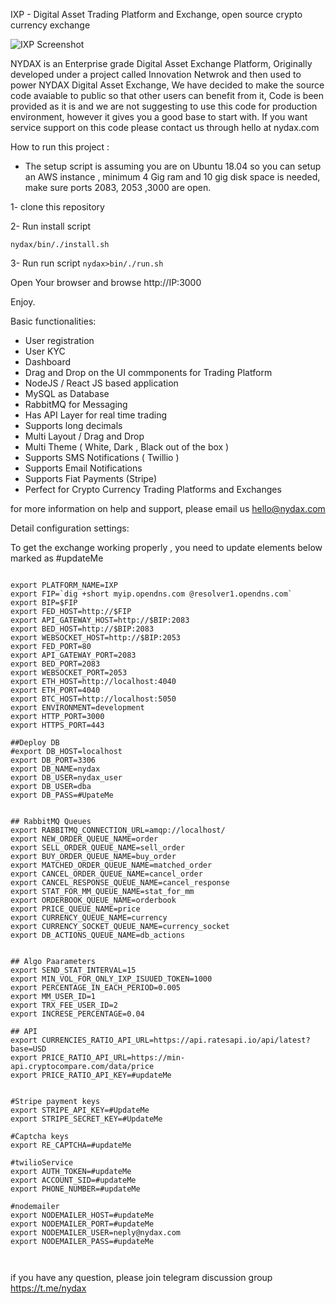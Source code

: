 
IXP  - Digital Asset Trading Platform and Exchange, open source crypto currency exchange


![IXP Screenshot](/images/IXPScreenshot.png)

NYDAX is an Enterprise grade Digital Asset Exchange Platform, Originally developed under a project called Innovation Netwrok and then used to power NYDAX Digital Asset Exchange, We have decided to make the source code avaiable to public so that other users can benefit from it, Code is been provided as it is and we are not suggesting to use this code for production environment, however it gives you a good base to start with. If you want service support on this code please contact us through hello at nydax.com

How to run this project :

- The setup script is assuming you are on Ubuntu 18.04 so you can setup an AWS instance , minimum 4 Gig ram and 10 gig disk space is needed, make sure ports 2083, 2053 ,3000 are open.

1- clone this repository

2- Run install script

`nydax/bin/./install.sh`

3- Run run script `nydax>bin/./run.sh`

Open Your browser and browse http://IP:3000

Enjoy.


Basic functionalities:
- User registration
- User KYC
- Dashboard
- Drag and Drop on the UI commponents for Trading Platform
- NodeJS / React JS based application 
- MySQL as Database
- RabbitMQ for Messaging 
- Has API Layer for real time trading 
- Supports long decimals
- Multi Layout / Drag and Drop
- Multi Theme ( White,  Dark , Black out of the box ) 
- Supports SMS Notifications ( Twillio ) 
- Supports Email Notifications 
- Supports Fiat Payments (Stripe)
- Perfect for Crypto Currency Trading Platforms and Exchanges 

for more information on help and support, please email us hello@nydax.com





Detail configuration settings:

To get the exchange working properly , you need to update elements below marked as #updateMe

```

export PLATFORM_NAME=IXP
export FIP=`dig +short myip.opendns.com @resolver1.opendns.com`
export BIP=$FIP
export FED_HOST=http://$FIP
export API_GATEWAY_HOST=http://$BIP:2083
export BED_HOST=http://$BIP:2083
export WEBSOCKET_HOST=http://$BIP:2053
export FED_PORT=80
export API_GATEWAY_PORT=2083
export BED_PORT=2083
export WEBSOCKET_PORT=2053
export ETH_HOST=http://localhost:4040
export ETH_PORT=4040
export BTC_HOST=http://localhost:5050
export ENVIRONMENT=development
export HTTP_PORT=3000
export HTTPS_PORT=443

##Deploy DB
#export DB_HOST=localhost
export DB_PORT=3306
export DB_NAME=nydax
export DB_USER=nydax_user
export DB_USER=dba
export DB_PASS=#UpateMe


## RabbitMQ Queues
export RABBITMQ_CONNECTION_URL=amqp://localhost/
export NEW_ORDER_QUEUE_NAME=order
export SELL_ORDER_QUEUE_NAME=sell_order
export BUY_ORDER_QUEUE_NAME=buy_order
export MATCHED_ORDER_QUEUE_NAME=matched_order
export CANCEL_ORDER_QUEUE_NAME=cancel_order
export CANCEL_RESPONSE_QUEUE_NAME=cancel_response
export STAT_FOR_MM_QUEUE_NAME=stat_for_mm
export ORDERBOOK_QUEUE_NAME=orderbook
export PRICE_QUEUE_NAME=price
export CURRENCY_QUEUE_NAME=currency
export CURRENCY_SOCKET_QUEUE_NAME=currency_socket
export DB_ACTIONS_QUEUE_NAME=db_actions


## Algo Paarameters
export SEND_STAT_INTERVAL=15
export MIN_VOL_FOR_ONLY_IXP_ISUUED_TOKEN=1000
export PERCENTAGE_IN_EACH_PERIOD=0.005
export MM_USER_ID=1
export TRX_FEE_USER_ID=2
export INCRESE_PERCENTAGE=0.04

## API
export CURRENCIES_RATIO_API_URL=https://api.ratesapi.io/api/latest?base=USD
export PRICE_RATIO_API_URL=https://min-api.cryptocompare.com/data/price
export PRICE_RATIO_API_KEY=#updateMe


#Stripe payment keys
export STRIPE_API_KEY=#UpdateMe
export STRIPE_SECRET_KEY=#UpdateMe

#Captcha keys
export RE_CAPTCHA=#updateMe

#twilioService
export AUTH_TOKEN=#updateMe
export ACCOUNT_SID=#updateMe
export PHONE_NUMBER=#updateMe

#nodemailer
export NODEMAILER_HOST=#updateMe
export NODEMAILER_PORT=#updateMe
export NODEMAILER_USER=neply@nydax.com
export NODEMAILER_PASS=#updateMe



```

if you have any question, please join telegram discussion group   https://t.me/nydax


